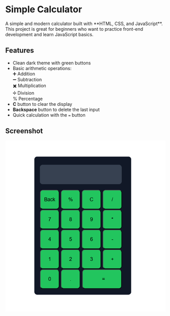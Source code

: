 
# Simple Calculator

<p>
A simple and modern calculator built with **HTML, CSS, and JavaScript**.  
This project is great for beginners who want to practice front-end development and learn JavaScript basics. 
</p>

## Features

- Clean dark theme with green buttons  
- Basic arithmetic operations:  
  ➕ Addition  
  ➖ Subtraction  
  ✖️ Multiplication  
  ➗ Division  
  % Percentage  
- **C** button to clear the display  
- **Backspace** button to delete the last input  
- Quick calculation with the `=` button  

## Screenshot

![Calculator](assets/Simple%20Calculator.png)
